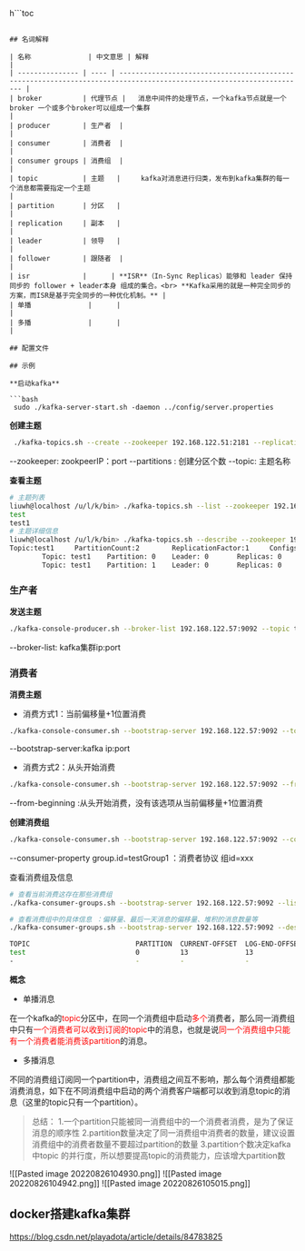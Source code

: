 h```toc
```

## 名词解释

| 名称              | 中文意思 | 解释                                                                                                                   |
| --------------- | ---- | -------------------------------------------------------------------------------------------------------------------- |
| broker          | 代理节点 |   消息中间件的处理节点，一个kafka节点就是一个broker 一个或多个broker可以组成一个集群                                                                                                                   |
| producer        | 生产者  |                                                                                                                      |
| consumer        | 消费者  |                                                                                                                      |
| consumer groups | 消费组  |                                                                                                                      |
| topic           | 主题   |     kafka对消息进行归类，发布到kafka集群的每一个消息都需要指定一个主题                                                                                                                 |
| partition       | 分区   |                                                                                                                      |
| replication     | 副本   |                                                                                                                      |
| leader          | 领导   |                                                                                                                      |
| follower        | 跟随者  |                                                                                                                      |
| isr             |      | **ISR**（In-Sync Replicas）能够和 leader 保持同步的 follower + leader本身 组成的集合。<br> **Kafka采用的就是一种完全同步的方案，而ISR是基于完全同步的一种优化机制。** |
| 单播              |      |                                                                                                                      |
| 多播              |      |                                                                                                                      |

## 配置文件

## 示例

**启动kafka**

```bash
 sudo ./kafka-server-start.sh -daemon ../config/server.properties 
```

**创建主题**

```bash
 ./kafka-topics.sh --create --zookeeper 192.168.122.51:2181 --replication-factor 1 --partitions 1 --topic test
```

--zookeeper: zookpeerIP：port
--partitions : 创建分区个数
--topic: 主题名称

**查看主题**

```bash
# 主题列表
liuwh@localhost /u/l/k/bin> ./kafka-topics.sh --list --zookeeper 192.168.122.51:2181 
test
test1
# 主题详细信息
liuwh@localhost /u/l/k/bin> ./kafka-topics.sh --describe --zookeeper 192.168.122.51:2181 --topic test1
Topic:test1     PartitionCount:2        ReplicationFactor:1     Configs:
        Topic: test1    Partition: 0    Leader: 0       Replicas: 0     Isr: 0
        Topic: test1    Partition: 1    Leader: 0       Replicas: 0     Isr: 0
```

### 生产者

**发送主题**

```bash
./kafka-console-producer.sh --broker-list 192.168.122.57:9092 --topic test 
```

--broker-list: kafka集群ip:port

### 消费者

**消费主题**

- 消费方式1：当前偏移量+1位置消费

```bash
./kafka-console-consumer.sh --bootstrap-server 192.168.122.57:9092 --topic test
```

--bootstrap-server:kafka ip:port

- 消费方式2：从头开始消费

```bash
./kafka-console-consumer.sh --bootstrap-server 192.168.122.57:9092 --from-beginning  --topic test
```

--from-beginning :从头开始消费，没有该选项从当前偏移量+1位置消费

**创建消费组**

```bash
./kafka-console-consumer.sh --bootstrap-server 192.168.122.57:9092 --consumer-property group.id=testGroup1 --from-beginning --topic test
```

--consumer-property group.id=testGroup1   ：消费者协议  组id=xxx

查看消费组及信息

```bash
# 查看当前消费这存在那些消费组
./kafka-consumer-groups.sh --bootstrap-server 192.168.122.57:9092 --list

# 查看消费组中的具体信息 ：偏移量、最后一天消息的偏移量、堆积的消息数量等
./kafka-consumer-groups.sh --bootstrap-server 192.168.122.57:9092 --describe --group testGroup1

TOPIC                          PARTITION  CURRENT-OFFSET  LOG-END-OFFSET  LAG        CONSUMER-ID                                       HOST                           CLIENT-ID
test                           0          13              13              0          consumer-1-a386c09b-6864-4027-aadb-910c64d24438   /192.168.122.57                consumer-1
-                              -          -               -               -          consumer-1-de60c019-a5f4-4d40-ad3e-2c3b332add0c   /192.168.122.57                consumer-1
```

**概念**

- 单播消息

在一个kafka的<font color=#FF0000>topic</font>分区中，在同一个消费组中启动<font color=#FF0000>多个</font>消费者，那么同一消费组中只有<font color=#FF0000>一个消费者可以收到订阅的topic</font>中的消息，也就是说<font color=#FF0000>同一个消费组中只能有一个消费者能消费该partition</font>的消息。

- 多播消息

不同的消费组订阅同一个partition中，消费组之间互不影响，那么每个消费组都能消费消息，如下在不同消费组中启动的两个消费客户端都可以收到消息topic的消息（这里的topic只有一个partition）。

> 总结：
> 1.一个partition只能被同一消费组中的一个消费者消费，是为了保证消息的顺序性
> 2.partition数量决定了同一消费组中消费者的数量，建议设置消费组中的消费者数量不要超过partition的数量
> 3.partition个数决定kafka 中topic 的并行度，所以想要提高topic的消费能力，应该增大partition数

![[Pasted image 20220826104930.png]]
![[Pasted image 20220826104942.png]]
![[Pasted image 20220826105015.png]]

## docker搭建kafka集群

<https://blog.csdn.net/playadota/article/details/84783825>
